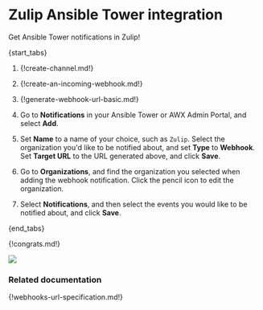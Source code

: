 # Zulip Ansible Tower integration

Get Ansible Tower notifications in Zulip!

{start_tabs}

 1. {!create-channel.md!}

 1. {!create-an-incoming-webhook.md!}

1. {!generate-webhook-url-basic.md!}

1. Go to **Notifications** in your Ansible Tower or AWX Admin Portal,
   and select **Add**.

1. Set **Name** to a name of your choice, such as `Zulip`. Select the
   organization you'd like to be notified about, and set **Type** to
   **Webhook**. Set **Target URL** to the URL generated above, and
   click **Save**.

1. Go to **Organizations**, and find the organization you selected
   when adding the webhook notification. Click the pencil icon to edit
   the organization.

1. Select **Notifications**, and then select the events you would like
   to be notified about, and click **Save**.

{end_tabs}

 {!congrats.md!}

 ![](/static/images/integrations/ansibletower/001.png)

### Related documentation

{!webhooks-url-specification.md!}
